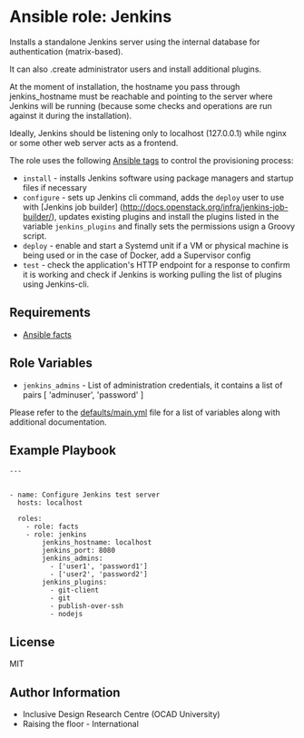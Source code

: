 Ansible role: Jenkins
=====================

Installs a standalone Jenkins server using the internal database for authentication (matrix-based).

It can also .create administrator users and install additional plugins.

At the moment of installation, the hostname you pass through jenkins_hostname must be reachable and pointing to the server where Jenkins will be running (because some checks and operations are run against it during the installation).

Ideally, Jenkins should be listening only to localhost (127.0.0.1) while nginx or some other web server acts as a frontend.

The role uses the following [Ansible tags](http://docs.ansible.com/ansible/playbooks_tags.html) to control the provisioning process:

* ``install`` - installs Jenkins software using package managers and startup files if necessary
* ``configure`` - sets up Jenkins cli command, adds the ``deploy`` user to use with [Jenkins job builder] (http://docs.openstack.org/infra/jenkins-job-builder/), updates existing plugins and install the plugins listed in the variable ``jenkins_plugins`` and finally sets the permissions usign a Groovy script.
* ``deploy`` - enable and start a Systemd unit if a VM or physical machine is being used or in the case of Docker, add a Supervisor config
* ``test`` - check the application's HTTP endpoint for a response to confirm it is working and check if Jenkins is working pulling the list of plugins using Jenkins-cli.

Requirements
------------

* [Ansible facts](https://github.com/idi-ops/ansible-facts)

Role Variables
--------------

* ``jenkins_admins`` - List of administration credentials, it contains a list of pairs [ 'adminuser', 'password' ]

Please refer to the [defaults/main.yml](defaults/main.yml) file for a list of variables along with additional documentation.

Example Playbook
----------------

```
---


- name: Configure Jenkins test server
  hosts: localhost

  roles:
    - role: facts
    - role: jenkins
        jenkins_hostname: localhost
        jenkins_port: 8080
        jenkins_admins:
          - ['user1', 'password1']
          - ['user2', 'password2']
        jenkins_plugins:
          - git-client
          - git
          - publish-over-ssh
          - nodejs

```
License
-------

MIT

Author Information
------------------

* Inclusive Design Research Centre (OCAD University)
* Raising the floor - International

